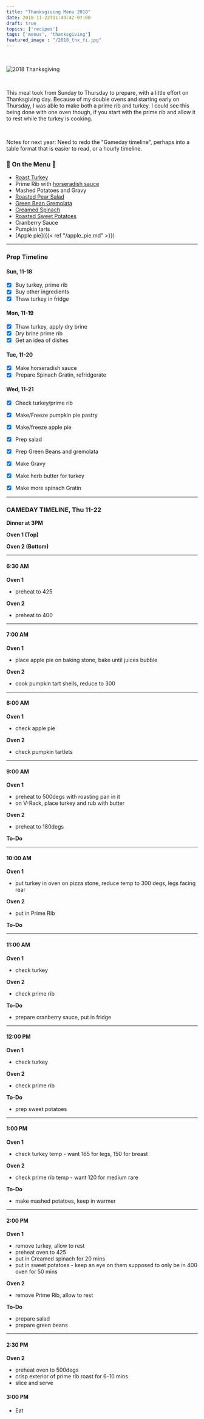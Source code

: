 ```yaml
---
title: "Thanksgiving Menu 2018"
date: 2018-11-22T11:49:42-07:00
draft: true
topics: ['recipes']
tags: ['menus', 'thanksgiving']
featured_image : "/2018_thx_fi.jpg"
---
```

<br>

![2018 Thanksgiving](/2018_thxgiving.jpg#center)

<br>

This meal took from Sunday to Thursday to prepare, with a little effort on Thanksgiving day. Because of my double ovens and starting early on Thursday, I was able to make both a prime rib and turkey. I could see this being done with one oven though, if you start with the prime rib and allow it to rest while the turkey is cooking.

<br>

Notes for next year: Need to redo the "Gameday timeline", perhaps into a table format that is easier to read, or a hourly timeline.

### :turkey: On the Menu :turkey:

* [Roast Turkey](https://www.seriouseats.com/recipes/2014/11/the-best-simple-roast-turkey-gravy-recipe.html)
* Prime Rib with [horseradish sauce](https://www.foodnetwork.com/recipes/ina-garten/sunday-rib-roast-recipe-1941847)
* Mashed Potatoes and Gravy
* [Roasted Pear Salad](https://www.seriouseats.com/recipes/2011/11/roasted-pear-salad-with-endive-pomegranate-stilton-hazelnut.html)
* [Green Bean Gremolata](https://www.foodnetwork.com/recipes/ina-garten/green-beans-gremolata-1-2109993)
* [Creamed Spinach](https://www.foodnetwork.com/recipes/ina-garten/spinach-gratin-recipe-1940406)
* [Roasted Sweet Potatoes](https://www.seriouseats.com/recipes/2010/11/the-best-roasted-sweet-potatoes-thanksgiving-sides-the-food-lab-recipe.html)
* Cranberry Sauce
* Pumpkin tarts
* [Apple pie]({{< ref "/apple_pie.md" >}})

---

### Prep Timeline

#### Sun, 11-18
- [x] Buy turkey, prime rib
- [x] Buy other ingredients
- [x] Thaw turkey in fridge

#### Mon, 11-19
- [x] Thaw turkey, apply dry brine
- [x] Dry brine prime rib 
- [x] Get an idea of dishes

#### Tue, 11-20
- [x] Make horseradish sauce
- [x] Prepare Spinach Gratin, refridgerate

#### Wed, 11-21
- [x] Check turkey/prime rib
- [x] Make/Freeze pumpkin pie pastry
- [x] Make/freeze apple pie
- [x] Prep salad
- [x] Prep Green Beans and gremolata
- [x] Make Gravy
- [x] Make herb butter for turkey
- [x] Make more spinach Gratin


---
### GAMEDAY TIMELINE, Thu 11-22
**Dinner at 3PM** 

**Oven 1 (Top)**

**Oven 2 (Bottom)**


---
#### 6:30 AM
**Oven 1**

- preheat to 425


**Oven 2**

- preheat to 400

---
#### 7:00 AM
**Oven 1**

- place apple pie on baking stone, bake until juices bubble

**Oven 2**

- cook pumpkin tart shells, reduce to 300


---
#### 8:00 AM
**Oven 1**

- check apple pie

**Oven 2**

- check pumpkin tartlets


---
#### 9:00 AM
**Oven 1**

- preheat to 500degs with roasting pan in it
- on V-Rack, place turkey and rub with butter

**Oven 2**

- preheat to 180degs

**To-Do**


---
#### 10:00 AM
**Oven 1**

- put turkey in oven on pizza stone, reduce temp to 300 degs, legs facing rear

**Oven 2**

- put in Prime Rib

**To-Do**


---
#### 11:00 AM
**Oven 1**

- check turkey

**Oven 2**

- check prime rib

**To-Do**

- prepare cranberry sauce, put in fridge


---
#### 12:00 PM
**Oven 1**

- check turkey

**Oven 2**

- check prime rib

**To-Do**

- prep sweet potatoes

---
#### 1:00 PM
**Oven 1**

- check turkey temp - want 165 for legs, 150 for breast

**Oven 2**

- check prime rib temp - want 120 for medium rare

**To-Do**


- make mashed potatoes, keep in warmer

---
#### 2:00 PM
**Oven 1**

- remove turkey, allow to rest
- preheat oven to 425
- put in Creamed spinach for 20 mins
- put in sweet potatoes - keep an eye on them supposed to only be in 400 oven for 50 mins

**Oven 2**

- remove Prime Rib, allow to rest

**To-Do**

- prepare salad
- prepare green beans

---
#### 2:30 PM
**Oven 2**

- preheat oven to 500degs
- crisp exterior of prime rib roast for 6-10 mins
- slice and serve


#### 3:00 PM 

- Eat
